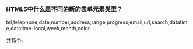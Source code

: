 ### HTML5中什么是不同的新的表单元素类型？

tel,telephone,date,number,address,range,progress,email,url,search,datatime,datatime-local,week,month,color

共15个。

 